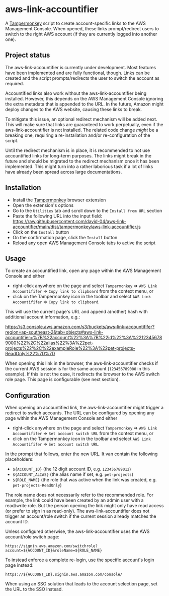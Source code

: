 # aws-link-accountifier

A [Tampermonkey](https://www.tampermonkey.net/) script to create account-specific links to the AWS Management Console. When opened, these links prompt/redirect users to switch to the right AWS account (if they are currently logged into another one).

## Project status

The aws-link-accountifier is currently under development. Most features have been implemented and are fully functional, though. Links can be created and the script prompts/redirects the user to switch the account as required.

Accountified links also work without the aws-link-accountifier being installed. However, this depends on the AWS Management Console ignoring the extra metadata that is appended to the URL. In the future, Amazon might deploy changes to the AWS website, causing these links to break.

To mitigate this issue, an optional redirect mechanism will be added next. This will make sure that links are guaranteed to work perpetually, even if the aws-link-accountifier is not installed. The related code change _might_ be a breaking one, requiring a re-installation and/or re-configuration of the script.

Until the redirect mechanism is in place, it is recommended to not use accountified links for long-term purposes. The links might break in the future and should be migrated to the redirect mechanism once it has been implemented. This might turn into a rather laborious task if a lot of links have already been spread across large documentations.

## Installation

- Install the [Tampermonkey](https://www.tampermonkey.net/) browser extension
- Open the extension's options
- Go to the `Utilities` tab and scroll down to the `Install from URL` section
- Paste the following URL into the input field:
  <https://raw.githubusercontent.com/david-04/aws-link-accountifier/main/dist/tampermonkey/aws-link-accountifier.js>
- Click on the `Install` button
- On the confirmation page, click the `Install` button
- Reload any open AWS Management Console tabs to active the script

## Usage

To create an accountified link, open any page within the AWS Management Console and either

- right-click anywhere on the page and select `Tampermonkey` => `AWS Link Accountififer` => `Copy link to clipboard` from the context menu, or
- click on the Tampermonkey icon in the toolbar and select `AWS Link Accountififer` => `Copy link to clipboard`.

This will use the current page's URL and append a(nother) hash with additional account information, e.g.:

https://s3.console.aws.amazon.com/s3/buckets/aws-link-accountififer?region=ap-southeast-2&tab=objects#aws-link-accountifier=%7B%22account%22%3A%7B%22id%22%3A%22123456789000%22%2C%22alias%22%3A%22pet-projects%22%2C%22exampleRole%22%3A%22pet-projects-ReadOnly%22%7D%7D

When opening this link in the browser, the aws-link-accountifier checks if the current AWS session is for the same account (`123456789000` in this example). If this is not the case, it redirects the browser to the AWS switch role page. This page is configurable (see next section).

## Configuration

When opening an accountified link, the aws-link-accountifier might trigger a redirect to switch accounts. The URL can be configured by opening any page within the AWS Management Console and either

- right-click anywhere on the page and select `Tampermonkey` => `AWS Link Accountififer` => `Set account switch URL` from the context menu, or
- click on the Tampermonkey icon in the toolbar and select `AWS Link Accountififer` => `Set account switch URL`.

In the prompt that follows, enter the new URL. It van contain the following placeholders:

- `${ACCOUNT_ID}` (the 12 digit account ID, e.g. `123456789012`)
- `${ACCOUNT_ALIAS}` (the alias name if set, e.g. `pet-projects`)
- `${ROLE_NAME}` (the role that was active when the link was created, e.g. `pet-projects-ReadOnly`)

The role name does not necessarily refer to the recommended role. For example, the link could have been created by an admin user with a read/write role. But the person opening the link might only have read access (or prefer to sign in as read-only). The aws-link-accountifier does not trigger an account/role switch if the current session already matches the account ID.

Unless configured otherwise, the aws-link-accountifier uses the AWS account/role switch page:

```
https://signin.aws.amazon.com/switchrole?account=${ACCOUNT_ID}&roleName=${ROLE_NAME}
```

To instead enforce a complete re-login, use the specific account's login page instead:

```
https://${ACCOUNT_ID}.signin.aws.amazon.com/console/
```

When using an SSO solution that leads to the account selection page, set the URL to the SSO instead.
